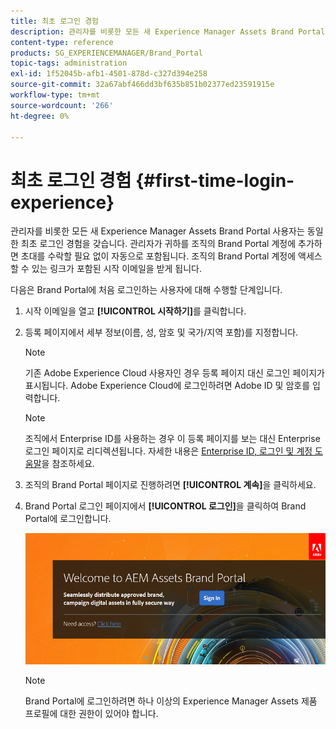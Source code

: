 ```yaml
---
title: 최초 로그인 경험
description: 관리자를 비롯한 모든 새 Experience Manager Assets Brand Portal 사용자는 동일한 최초 로그인 경험을 갖습니다. 관리자가 귀하를 조직의 Brand Portal 계정에 추가하면 초대를 수락할 필요 없이 자동으로 포함됩니다. 조직의 Brand Portal 계정에 액세스할 수 있는 링크가 포함된 시작 이메일을 받게 됩니다.
content-type: reference
products: SG_EXPERIENCEMANAGER/Brand_Portal
topic-tags: administration
exl-id: 1f52045b-afb1-4501-878d-c327d394e258
source-git-commit: 32a67abf466dd3bf635b851b02377ed23591915e
workflow-type: tm+mt
source-wordcount: '266'
ht-degree: 0%

---
```


# 최초 로그인 경험 {#first-time-login-experience}

관리자를 비롯한 모든 새 Experience Manager Assets Brand Portal 사용자는 동일한 최초 로그인 경험을 갖습니다. 관리자가 귀하를 조직의 Brand Portal 계정에 추가하면 초대를 수락할 필요 없이 자동으로 포함됩니다. 조직의 Brand Portal 계정에 액세스할 수 있는 링크가 포함된 시작 이메일을 받게 됩니다.

다음은 Brand Portal에 처음 로그인하는 사용자에 대해 수행할 단계입니다.

1. 시작 이메일을 열고 **[!UICONTROL 시작하기]**&#x200B;를 클릭합니다.

1. 등록 페이지에서 세부 정보(이름, 성, 암호 및 국가/지역 포함)를 지정합니다.

   >[!NOTE]
   >
   >기존 Adobe Experience Cloud 사용자인 경우 등록 페이지 대신 로그인 페이지가 표시됩니다. Adobe Experience Cloud에 로그인하려면 Adobe ID 및 암호를 입력합니다.

   >[!NOTE]
   >
   >조직에서 Enterprise ID를 사용하는 경우 이 등록 페이지를 보는 대신 Enterprise 로그인 페이지로 리디렉션됩니다. 자세한 내용은 [Enterprise ID, 로그인 및 계정 도움말](https://helpx.adobe.com/in/enterprise/kb/enterprise-id-faq.html)을 참조하세요.

1. 조직의 Brand Portal 페이지로 진행하려면 **[!UICONTROL 계속]**&#x200B;을 클릭하세요.
1. Brand Portal 로그인 페이지에서 **[!UICONTROL 로그인]**&#x200B;을 클릭하여 Brand Portal에 로그인합니다.

   ![Brand Portal 로그인 페이지](assets/signin-onboarding.png)

   >[!NOTE]
   >
   >Brand Portal에 로그인하려면 하나 이상의 Experience Manager Assets 제품 프로필에 대한 권한이 있어야 합니다.
